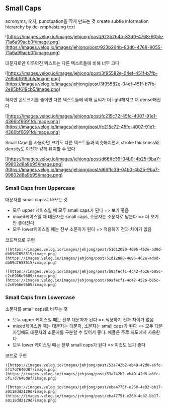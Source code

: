 ## Small Caps

acronyms, 숫자, punctuation을 작게 만드는 것
create subtle information hierarchy by de-emphasizing text

![https://images.velog.io/images/jehjong/post/923b264b-83d0-4768-9055-71a6a99acb0f/image.png](https://images.velog.io/images/jehjong/post/923b264b-83d0-4768-9055-71a6a99acb0f/image.png)

대문자로만 이루어진 텍스트는 다른 텍스트들에 비해 너무 크다

![https://images.velog.io/images/jehjong/post/3f95582e-04ef-451f-b7fb-2e85bf619cb5/image.png](https://images.velog.io/images/jehjong/post/3f95582e-04ef-451f-b7fb-2e85bf619cb5/image.png)

하지만 폰트크기를 줄이면 다른 텍스트들에 비해 글씨가 더 light해지고 더 dense해진다

![https://images.velog.io/images/jehjong/post/fc215c72-45fc-4007-91e1-4366bf6691fd/image.png](https://images.velog.io/images/jehjong/post/fc215c72-45fc-4007-91e1-4366bf6691fd/image.png)

Small Caps를 사용하면 크기도 다른 텍스트들과 비슷해지면서 stroke thickness와 density도 이전과 같게 유지할 수 있다

![https://images.velog.io/images/jehjong/post/d66ffc39-04b0-4b25-9ba7-99802d8a9b95/image.png](https://images.velog.io/images/jehjong/post/d66ffc39-04b0-4b25-9ba7-99802d8a9b95/image.png)

### Small Caps from Uppercase

대문자를 small caps로 바꾸는 것

- 모두 upper 케이스일 때 모두 small caps가 된다 => 보기 좋음
- mixed케이스일 때 대문자는 small caps, 소문자는 소문자로 남는다 => 더 보기 안 좋아진다
- 모두 lower케이스일 때는 전부 소문자가 된다 => 적용하기 전과 차이가 없음

코드적으로 구현

    ![https://images.velog.io/images/jehjong/post/51d12080-4096-462e-ad0d-db89d7658515/image.png](https://images.velog.io/images/jehjong/post/51d12080-4096-462e-ad0d-db89d7658515/image.png)

    ![https://images.velog.io/images/jehjong/post/b9afecf1-4c42-4526-b05c-c2c6966e9609/image.png](https://images.velog.io/images/jehjong/post/b9afecf1-4c42-4526-b05c-c2c6966e9609/image.png)

### Small Caps from Lowercase

소문자를 small caps로 바꾸는 것

- 모두 upper 케이스일 때는 전부 대문자가 된다 => 적용하기 전과 차이가 없음
- mixed케이스일 때는 대문자는 대문자, 소문자는 small caps가 된다 => 모두 대문자임에도 대문자와 소문자를 구분할 수 있어서 좋다. 애플은 주로 지도에서 사용한다
- 모두 lower 케이스일 때는 전부 small caps가 된다 => 이것도 보기 좋다

코드로 구현

    ![https://images.velog.io/images/jehjong/post/53a742b2-eb49-42d8-a6fc-5f17d7640d8f/image.png](https://images.velog.io/images/jehjong/post/53a742b2-eb49-42d8-a6fc-5f17d7640d8f/image.png)

    ![https://images.velog.io/images/jehjong/post/eba4775f-e260-4e82-bb17-a0118dd2129d/image.png](https://images.velog.io/images/jehjong/post/eba4775f-e260-4e82-bb17-a0118dd2129d/image.png)
